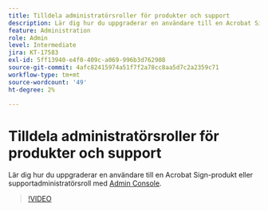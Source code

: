 ```yaml
---
title: Tilldela administratörsroller för produkter och support
description: Lär dig hur du uppgraderar en användare till en Acrobat Sign-produktadministratörsroll eller supportadministratörsroll med Admin Console
feature: Administration
role: Admin
level: Intermediate
jira: KT-17583
exl-id: 5ff13940-e4f0-409c-a069-996b3d762908
source-git-commit: 4afc82415974a51f7f2a78cc8aa5d7c2a2359c71
workflow-type: tm+mt
source-wordcount: '49'
ht-degree: 2%

---
```


# Tilldela administratörsroller för produkter och support

Lär dig hur du uppgraderar en användare till en Acrobat Sign-produkt eller supportadministratörsroll med [Admin Console](https://adminconsole.adobe.com/).

>[!VIDEO](https://video.tv.adobe.com/v/3453157?quality=12&learn=on&hidetitle=true)
